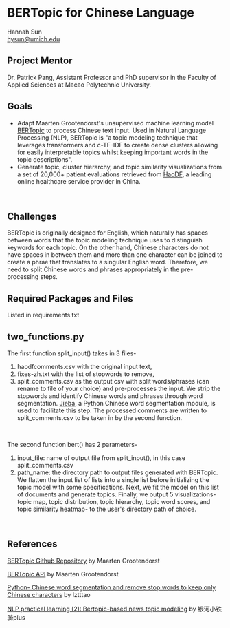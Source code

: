 # BERTopic for Chinese Language
Hannah Sun   
hysun@umich.edu  

## Project Mentor
Dr. Patrick Pang, Assistant Professor and PhD supervisor in the Faculty of Applied Sciences at Macao Polytechnic University.
<br />

## Goals
* Adapt Maarten Grootendorst's unsupervised machine learning model [BERTopic](https://github.com/MaartenGr/BERTopic) to process Chinese text input. Used in Natural Language Processing (NLP), BERTopic is "a topic modeling technique that leverages transformers and c-TF-IDF to create dense clusters allowing for easily interpretable topics whilst keeping important words in the topic descriptions". 
* Generate topic, cluster hierarchy, and topic similarity visualizations from a set of 20,000+ patient evaluations retrieved from [HaoDF](https://www.haodf.com/), a leading online healthcare service provider in China.
<br />

## Challenges
BERTopic is originally designed for English, which naturally has spaces between words that the topic modeling technique uses to distinguish keywords for each topic. On the other hand, Chinese characters do not have spaces in between them and more than one character can be joined to create a phrae that translates to a singular English word. Therefore, we need to split Chinese words and phrases appropriately in the pre-processing steps.
<br />

## Required Packages and Files
Listed in requirements.txt
<br />
   
## two_functions.py 
The first function split_input() takes in 3 files- 
1. haodfcomments.csv with the original input text, 
2. fixes-zh.txt with the list of stopwords to remove,
3. split_comments.csv as the output csv with split words/phrases (can rename to file of your choice)
and pre-processes the input. We strip the stopwords and identify Chinese words and phrases through word segmentation. [Jieba](https://pypi.org/project/jieba/), a Python Chinese word segmentation module, is used to facilitate this step. The processed comments are written to split_comments.csv to be taken in by the second function.
<br />

The second function bert() has 2 parameters-
1. input_file: name of output file from split_input(), in this case split_comments.csv
2. path_name: the directory path to output files generated with BERTopic.
We flatten the input list of lists into a single list before initializing the topic model with some specifications. Next, we fit the model on this list of documents and generate topics. Finally, we output 5 visualizations- topic map, topic distribution, topic hierarchy, topic word scores, and topic similarity heatmap- to the user's directory path of choice.
<br />

## References
[BERTopic Github Repository](https://github.com/MaartenGr/BERTopic) by Maarten Grootendorst
<br />

[BERTopic API](https://maartengr.github.io/BERTopic/api/bertopic.html#bertopic._bertopic.BERTopic.get_representative_docs) by Maarten Grootendorst
<br />

[Python- Chinese word segmentation and remove stop words to keep only Chinese characters](https://blog.csdn.net/lztttao/article/details/104723228) by lztttao
<br />

[NLP practical learning (2): Bertopic-based news topic modeling](https://blog.csdn.net/weixin_47113960/article/details/125373275) by 银河小铁骑plus
<br />
<br />  